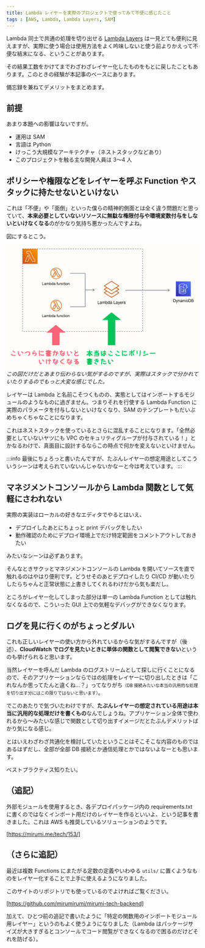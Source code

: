 ```yaml
---
title: Lambda レイヤーを実際のプロジェクトで使ってみて不便に感じたこと
tags : [AWS, Lambda, Lambda Layers, SAM]
---
```


Lambda 同士で共通の処理を切り出せる [Lambda Layers](https://docs.aws.amazon.com/ja_jp/lambda/latest/dg/configuration-layers.html) は一見とても便利に見えますが、実際に使う場合は使用方法をよく吟味しないと使う前よりかえって不便な結末になる、ということがあります。

その結果工数をかけてまでわざわざレイヤー化したものをもとに戻したこともあります。このときの経験が本記事のベースにあります。

備忘録を兼ねてデメリットをまとめます。

## 前提

あまり本題への影響はないですが。

- 運用は SAM
- 言語は Python
- けっこう大規模なアーキテクチャ（ネストスタックなどあり）
- このプロジェクトを触る主な開発人員は 3～4 人

## ポリシーや権限などをレイヤーを呼ぶ Function やスタックに持たせないといけない

これは「不便」や「面倒」といった僕らの精神的側面とは全く違う問題だと思っていて、**本来必要としていないリソースに無駄な権限付与や環境変数付与をしないといけなくなる**のがかなり気持ち悪かったんですよね。

図にするとこう。

![lambda-layers-demerit-policy](../images/lambda-layers-demerit-policy.png)
*この図だけだとあまり伝わらない気がするのですが、実際はスタックで分かれていたりするのでもっと大変な感じでした。*

レイヤーは Lambda と名前こそつくものの、実態としてはインポートするモジュールのようなものに過ぎません。つまりそれを行使する Lambda Function に実際のパラメータを付与しないといけなくなり、SAM のテンプレートもだいぶめちゃくちゃなことになります。

これはネストスタックを使っているとさらに混乱することになります。「全然必要としていないヤツにも VPC のセキュリティグループが付与されている！」とかなるわけで、真面目に設計するならこの時点で何かを変えないといけません。

:::info
最後にちょろっと書いたんですが、たぶんレイヤーの想定用途としてこういうシーンは考えられていないんじゃないかなーと今は考えています。
:::

## マネジメントコンソールから Lambda 関数として気軽にさわれない

実際の実装はローカルの好きなエディタでやるとはいえ、

- デプロイしたあとにちょっと print デバッグをしたい
- 動作確認のためにデプロイ環境上でだけ特定範囲をコメントアウトしておきたい

みたいなシーンは必ずあります。

そんなときサクッとマネジメントコンソールの Lambda を開いてソースを直で触れるのはやはり便利です。どうせそのあとデプロイしたり CI/CD が動いたりしたらちゃんと正常状態に上書きしてくれるわけだから気も楽だし。

ところがレイヤー化してしまった部分は単一の Lambda Function としては触れなくなるので、こういった GUI 上での気軽なデバッグができなくなります。

## ログを見に行くのがちょっとダルい

これも正しいレイヤーの使い方から外れているからな気がするんですが（後述）、**CloudWatch でログを見たいときに単体の関数として閲覧できない**というのも挙げられると思います。

当然レイヤーを呼んだ Lambda のログストリームとして探しに行くことになるので、そのアプリケーションならではの処理をレイヤーに切り出したときは「これなんか思ってたんと違くね…？」ってなりがち<span style="font-size: 0.8em;">（DB 接続みたいな本当の汎用的な処理を切り出す分にはこの限りではないと思います）</span>。

でこのあたりで気づいたわけですが、**たぶんレイヤーの想定されている用途は本当に汎用的な処理だけを書くもの**なんでしょうね。アプリケーション全体で使われるから～みたいな感じで関数として切り出すイメージだとたぶんデメリットばかり気になる感じ。

とはいえわざわざ共通化を検討していたということはそこそこな内容のものではあるはずだし、全部が全部 DB 接続とか通信処理とかではないよなーとも思います。

ベストプラクティス知りたい。

## （追記）

外部モジュールを使用するとき、各デプロイパッケージ内の requirements.txt に書くのではなくインポート用だけのレイヤーを作るといいよ、という記事を書きました。これは AWS も推奨しているソリューションのようです。

[https://mirumi.me/tech/153/]

## （さらに追記）

最近は複数 Functions にまたがる定数の定義やいわゆる `utils/` に置くようなものをレイヤー化することで上手に使えるようになりました。

このサイトのリポジトリでも使っているのでよければご覧ください。

[https://github.com/mirumirumi/mirumi-tech-backend]

加えて、ひとつ前の追記で書いたように「特定の関数用のインポートモジュール用レイヤー」というのもよく使うようになりました（Lambda はパッケージサイズが大きすぎるとコンソールでコード閲覧ができなくなるので困るのだけどそれを防げる）。
